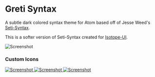 # Greti Syntax

A subtle dark colored syntax theme for Atom based off of Jesse Weed's [Seti-Syntax](https://github.com/jesseweed/seti-syntax).

This is a softer version of Seti-Syntax created for [Isotope-UI](https://github.com/braver/isotope-ui).

![Screenshot](https://github.com/mikestephens/greti-syntax/raw/master/screenshot.png)


### Custom Icons
[ ![Screenshot](https://github.com/mikestephens/greti-syntax/raw/master/_icons/circular/circular-128x128.png) ](_icons/circular/)
[ ![Screenshot](https://github.com/mikestephens/greti-syntax/raw/master/_icons/rounded/rounded-128x128.png) ](_icons/rounded/)
[ ![Screenshot](https://github.com/mikestephens/greti-syntax/raw/master/_icons/squared/squared-128x128.png) ](_icons/squared/)
